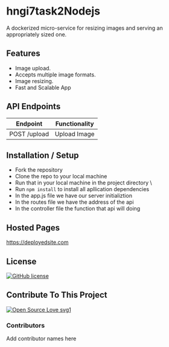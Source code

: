 # hngi7task2Nodejs
 A dockerized micro-service for resizing images and serving an appropriately sized one.

## Features
- Image upload.
- Accepts multiple image formats.
- Image resizing.
- Fast and Scalable App

## API Endpoints
| Endpoint | Functionality |
| ----------- | ----------- |
| POST /upload | Upload Image |


  
## Installation / Setup
- Fork the repository 
- Clone the repo to your local machine 
- Run that in your local machine in the project directory \
- Run `npm install` to install all apllication dependencies
- In the app.js file we have our server initializtion
- In the routes file we have the address of the api 
- In the controller file the function that api will doing 

## Hosted Pages
https://deployedsite.com


## License
[![GitHub license](https://img.shields.io/github/license/Naereen/StrapDown.js.svg)](https://github.com/Naereen/StrapDown.js/blob/master/LICENSE)

## Contribute To This Project
[![Open Source Love svg1](https://badges.frapsoft.com/os/v1/open-source.svg?v=103)](https://github.com/ellerbrock/open-source-badges/)

### Contributors
Add contributor names here
